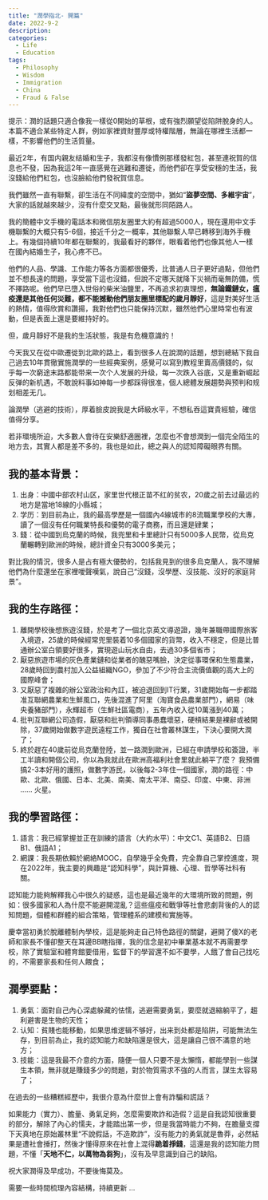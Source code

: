 ```yaml
---
title: "潤學指北- 開篇"
date: 2022-9-2
description: 
categories:
  - Life
  - Education
tags:
  - Philosophy
  - Wisdom
  - Immigration
  - China
  - Fraud & False
---
```


提示：潤的話題只適合像我一樣從0開始的草根，或有強烈願望從陷阱脫身的人。本篇不適合某些特定人群，例如家裡資財豐厚或特權階層，無論在哪裡生活都一樣，不影響他們的生活質量。

最近2年，有国内親友结婚和生子，我都沒有像慣例那樣發紅包，甚至連祝賀的信息也不發，因為我這2年一直感覺在逃難和遷徙，而他們卻在享受安穩的生活，我沒錢給他們紅包，也沒臉給他們發祝賀信息。

我們雖然一直有聯繫，卻生活在不同緯度的空間中，猶如“**盜夢空間、多維宇宙**”，大家的話就越來越少，沒有什麼交叉點，最後就形同陌路人。

我的簡體中文手機的電話本和微信朋友圈里大約有超過5000人，現在還用中文手機聯繫的大概只有5-6個，接近千分之一概率，其他聯繫人早已轉移到海外手機上。有幾個持續10年都在聯繫的，我最看好的夥伴，眼看着他們也像其他人一樣在國內結婚生子，我心疼不已。

他們的人品、學識、工作能力等各方面都很優秀，比普通人日子更好過點，但他們並不想長遠的問題，享受當下這也沒錯，但說不定哪天就降下災禍而毫無防備，慌不擇路呢。他們早已墮入世俗的柴米油鹽里，不再追求初衷理想，**無論鐵鏈女，瘟疫還是其他任何災難，都不能撼動他們朋友圈里標配的歲月靜好**，這是對美好生活的熱情，值得欣賞和讚揚，我對他們也只能保持沉默，雖然他們心里時常也有波動，但是表面上還是要維持好的。

但，歲月靜好不是我的生活狀態，我是有危機意識的！

今天我又在從中歐遷徙到北歐的路上，看到很多人在說潤的話題，想到總結下我自己過去10年貫徹實施潤學的一些經典案例，感覺可以寫到教程里賣高價錢的，似乎每一次窮途末路都能带来一次个人发展的升级，每一次跌入谷底，又是重新崛起反弹的新机遇，不敢說料事如神每一步都踩得很准，個人總體发展趨勢與预判和规划相差无几。

論潤學（逃避的技術），厚着臉皮說我是大師級水平，不想私吞這寶貴經驗，確信值得分享。

若非環境所迫，大多數人會待在安樂舒適圈裡，怎麼也不會想潤到一個完全陌生的地方去，其實人都是差不多的，我也是如此，總之與人的認知障礙眼界有關。

## 我的基本背景：

1. 出身：中國中部农村山区，家里世代根正苗不红的贫农，20歲之前去过最远的地方是當地18線的小縣城；
2. 学历：到目前為止，我的最高學歷是一個國內4線城市的8流職業學校的大專，讀了一個沒有任何職業特長和優勢的電子商務，而且還是肄業；
3. 錢：從中國到烏克蘭的時候，我兜里和卡里總計只有5000多人民幣，從烏克蘭輾轉到歐洲的時候，總計資金只有3000多美元；

對比我的情況，很多人是占有極大優勢的，包括我見到的很多烏克蘭人，我不理解他們為什麼還坐在家裡噯聲嘆氣，說自己“沒錢，沒學歷、沒技能、沒好的家庭背景”。

## 我的生存路徑：

1. 離開學校後想旅遊沒錢，於是考了一個北京英文導遊證，幾年兼職帶國際旅客入境遊，25歲的時候經常兜里裝着10多個國家的貨幣，收入不穩定，但是比普通辦公室白領要好很多，實現遊山玩水自由，去過30多個省市；
2. 厭惡旅遊市場的灰色產業鏈和從業者的醜惡嘴臉，決定從事環保和生態農業，28歲時回到農村加入公益組織NGO，參加了不少符合主流價值觀的高大上的國際峰會；
3. 又厭惡了複雜的辦公室政治和內訌，被迫退回到IT行業，31歲開始每一步都踏准互聯網農業和生鮮風口，先後混進了阿里（淘寶食品農業部門），網易（味央養豬部門），永輝超市（生鮮社區電商），五年內收入從10萬漲到40萬；
4. 批判互聯網公司造假，厭惡和批判領導同事愚蠢壞惡，硬槓結果是裸辭或被開除，37歲開始做數字遊民遠程工作，獨自在社會叢林謀生，下決心要開大潤了；
5. 終於趕在40歲前從烏克蘭登陸，並一路潤到歐洲，已經在申請學校和簽證，半工半讀和開個公司，你以為我就此在歐洲高福利社會里就此躺平了麼？ 我預備搞2-3本好用的護照，做數字游民，以後每2-3年住一個國家，潤的路徑：中歐、北歐、俄國、日本、北美、南美、南太平洋、南亞、印度、中東、非洲 …… 火星。

## 我的學習路徑：

1. 語言：我已經掌握並正在訓練的語言（大約水平）：中文C1、英語B2、日語B1、俄語A1；
2. 網課：我長期依賴於網絡MOOC，自學幾乎全免費，完全靠自己掌控進度，現在2022年，我主要的興趣是“認知科學”，與計算機、心理、哲學等社科有關。

認知能力能夠解釋我心中很久的疑惑，這也是最近幾年的大環境所致的問題，例如：很多國家和人為什麼不能避開混亂？這些瘟疫和戰爭等社會悲劇背後的人的認知問題，個體和群體的組合策略，管理體系的建模和實施等。

慶幸當初勇於脫離體制內學校，這是能夠走自己特色路徑的關鍵，避開了傻X的老師和家長不懂卻整天在耳邊BB瞎指揮，我的信念是初中畢業基本就不再需要學校，除了實驗室和體育館要借用，監督下的學習還不如不要學，人餓了會自己找吃的，不需要家長和任何人餵食；

## 潤學要點：

1. 勇氣：面對自己內心深處躲藏的怯懦，逃避需要勇氣，要麼就退縮躺平了，趨利避害是生物的天性；
2. 认知：貧賤也能移動，如果思维逻辑不够好，出来到处都是陷阱，可能無法生存，到目前為止，我的認知能力和缺陷還是很大，這是讓自己很不滿意的地方；
3. 技能：這是我最不介意的方面，隨便一個人只要不是太懶惰，都能學到一些謀生本領，無非就是賺錢多少的問題，對於物質需求不強的人而言，謀生太容易了；

在過去的一些糟糕經歷中，我很介意為什麼世上會有詐騙和謊話？

如果能力（實力）、膽量、勇氣足夠，怎麼需要欺詐和造假？這是自我認知很重要的部分，解除了內心的懦夫，才能踏出第一步，但是我當時能力不夠，在膽量支撐下天真地在原始叢林里“不說假話，不造欺詐”，沒有能力的勇氣就是魯莽，必然結果是遭社會捶打，然後才懂得原來在社會上混得**跪着掙錢**，這還是我的認知能力問題，不懂「**天地不仁，以萬物為芻狗**」，沒有及早意識到自己的缺陷。

祝大家潤得及早成功，不要後悔莫及。

需要一些時間梳理內容結構，持續更新 …